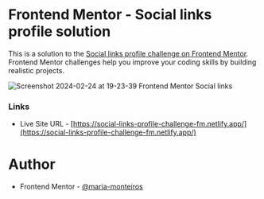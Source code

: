 # Frontend Mentor - Social links profile solution

This is a solution to the [Social links profile challenge on Frontend Mentor](https://www.frontendmentor.io/challenges/social-links-profile-UG32l9m6dQ). 
Frontend Mentor challenges help you improve your coding skills by building realistic projects. 

![Screenshot 2024-02-24 at 19-23-39 Frontend Mentor Social links](https://github.com/maria-monteiros/Social-Links-Profile/assets/104790525/4ef1ead1-9cc7-44de-bbeb-f25598585681)


### Links

- Live Site URL - [https://social-links-profile-challenge-fm.netlify.app/](https://social-links-profile-challenge-fm.netlify.app/)

# Author 

- Frontend Mentor - [@maria-monteiros](https://www.frontendmentor.io/profile/maria-monteiros)
